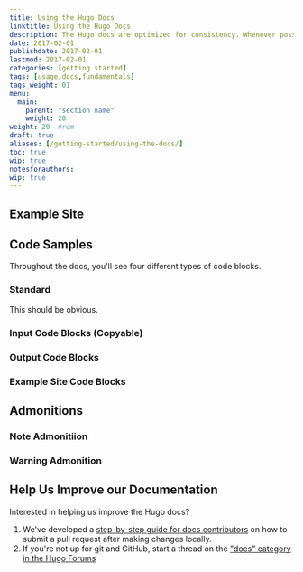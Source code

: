 ```yaml
---
title: Using the Hugo Docs
linktitle: Using the Hugo Docs
description: The Hugo docs are optimized for consistency. Whenever possible, code samples and tutorials pull from a single example site. Doc content is grouped together to make learning Hugo easier and even more fun.
date: 2017-02-01
publishdate: 2017-02-01
lastmod: 2017-02-01
categories: [getting started]
tags: [usage,docs,fundamentals]
tags_weight: 01
menu:
  main:
    parent: "section name"
    weight: 20
weight: 20	#rem
draft: true
aliases: [/getting-started/using-the-docs/]
toc: true
wip: true
notesforauthors:
wip: true
---
```


## Example Site

## Code Samples

Throughout the docs, you'll see four different types of code blocks.

### Standard

This should be obvious.

### Input Code Blocks (Copyable)

### Output Code Blocks

### Example Site Code Blocks

## Admonitions

### Note Admonitiion

### Warning Admonition

## Help Us Improve our Documentation

Interested in helping us improve the Hugo docs?

1. We've developed a [step-by-step guide for docs contributors][contributedocs] on how to submit a pull request after making changes locally.
2. If you're not up for git and GitHub, start a thread on the ["docs" category in the Hugo Forums][hugodiscussion]

[hugodiscussion]: https://discuss.gohugo.io/c/feature
[contributedocs]: /contribute/documentation/